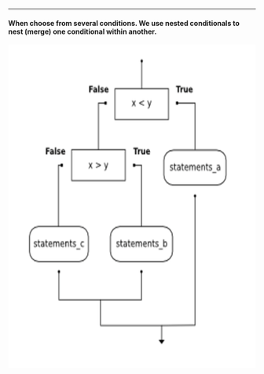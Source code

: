 
***
#### When choose from several conditions. We use nested conditionals to nest (merge) one conditional within another.

![img.png](img.png)

